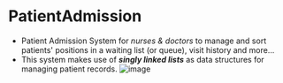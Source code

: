 # PatientAdmission
- Patient Admission System for *nurses & doctors* to manage and sort patients' positions in a waiting list (or queue), visit history and more... 
- This system makes use of ***singly linked lists*** as data structures for managing patient records.
![image](https://user-images.githubusercontent.com/96708800/176027833-d44004a2-fa32-4f3f-a32e-a335d8538d64.png)
